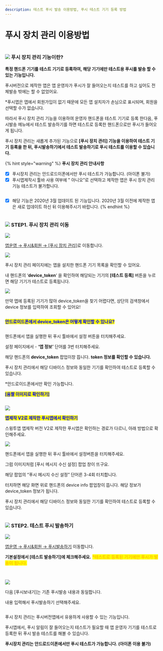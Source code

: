 ```yaml
---
description: 테스트 푸시 발송 이용방법, 푸시 테스트 기기 등록 방법
---
```


# 푸시 장치 관리 이용방법

<figure><img src="../../../.gitbook/assets/구분선 (2).PNG" alt=""><figcaption></figcaption></figure>

### ![](https://wp.swing2app.co.kr/wp-content/uploads/2018/09/%EB%8B%A8%EB%9D%BD1-1.png) 푸시 장치 관리 기능이란?



**특정 핸드폰 기기를 테스트 기기로 등록하여, 해당 기기에만 테스트용 푸시를 발송 할 수 있는 기능입니다.**

푸시버전으로 제작한 앱은 앱 운영자가 푸시가 잘 들어오는지 테스트를 하고 싶어도 전체발송 밖에는 할 수 없었어요.

\*푸시앱은 앱에서 회원가입이 없기 때문에 모든 앱 설치자가 손님으로 표시되며, 회원을 선택할 수가 없습니다.

따라서 푸시 장치 관리 기능을 이용하여 운영자 핸드폰을 테스트 기기로 등록 한다음, 푸시발송 메뉴에서 테스트 발송하기를 하면 테스트로 등록한 핸드폰으로만 푸시가 들어오게 됩니다.

푸시 장치 관리는 새롭게 추가된 기능으로 **\[푸시 장치 관리] 기능을 이용하여 테스트 기기 등록을 한 뒤, 푸시발송하기에서 테스트 발송하기로 푸시 테스트를 이용할 수 있습니다.**

{% hint style="warning" %}
&#x20;  **푸시 장치 관리 안내사항**

* [x] 푸시장치 관리는 안드로드이폰에서만 푸시 테스트가 가능합니다. (아이폰 불가)
* [x] 푸시앱제작시 툴바 사용 여부에 " 아니오”로 선택하고 제작한 앱은 푸시 장치 관리 기능 테스트가 불가합니다.

<img src="../../../.gitbook/assets/툴바미사용.png" alt="" data-size="original">

* [x] 해당 기능은 2020년 3월 업데이트 된 기능입니다. 2020년 3월 이전에 제작한 앱은 새로 업데이트 하신 뒤 이용해주시기 바랍니다.
{% endhint %}

<figure><img src="../../../.gitbook/assets/구분선 (2).PNG" alt=""><figcaption></figcaption></figure>

### ![](https://wp.swing2app.co.kr/wp-content/uploads/2018/09/%EB%8B%A8%EB%9D%BD1-1.png) STEP1. 푸시 장치 관리 이동

![](https://wp.swing2app.co.kr/wp-content/uploads/2020/03/%ED%91%B8%EC%8B%9C%EC%9E%A5%EC%B9%98%EA%B4%80%EB%A6%AC2.png)

[앱운영 → 푸시&회원 → \[푸시 장치 관리\]](http://www.swing2app.co.kr/view/push\_device\_management)로 이동합니다.



![](https://wp.swing2app.co.kr/wp-content/uploads/2020/03/%ED%91%B8%EC%8B%9C%EC%9E%A5%EC%B9%98%EA%B4%80%EB%A6%AC3.png)

푸시 장치 관리 페이지에는 앱을 설치한 핸드폰 기기 목록을 확인할 수 있어요.

내 핸드폰의 ‘**device\_token**‘ 을 확인하여 해당되는 기기의 **\[테스트 등록]** 버튼을 누르면 해당 기기가 테스트로 등록됩니다.



![](https://wp.swing2app.co.kr/wp-content/uploads/2020/03/%ED%91%B8%EC%8B%9C-%EB%94%94%EB%B0%94%EC%9D%B4%EC%8A%A4%ED%86%A0%ED%81%B0.png)

만약 앱에 등록된 기기가 많아 device\_token을 찾기 어렵다면, 상단의 검색창에서 device 정보를 입력하여 조회할 수 있어요!



<div align="left">

<figure><img src="../../../.gitbook/assets/info (1).png" alt=""><figcaption></figcaption></figure>

</div>

<mark style="color:blue;">**안드로이드폰에서 device\_token은 어떻게 확인할 수 있나요?**</mark>

<figure><img src="../../../.gitbook/assets/푸시앱-토큰.png" alt=""><figcaption></figcaption></figure>

핸드폰에서 앱을 실행한 뒤 푸시 툴바에서 설정 버튼을 터치해주세요.

설정 페이지에서 - **‘앱 정보’** 단어를 3번 터치해주세요.

해당 핸드폰의  **device\_token** 팝업이창 뜹니다. **token 정보를 확인할 수 있습니다.**&#x20;

푸시 장치 관리에서 해당 디바이스 정보와 동일한 기기를 확인하여 테스트로 등록할 수 있습니다.

\*안드로이드폰에서만 확인 가능합니다.&#x20;





<mark style="color:blue;">**\[움짤 이미지로 확인하기]**</mark>

<div align="left">

<figure><img src="../../../.gitbook/assets/녹화_2023_01_13_15_36_23_106.gif" alt=""><figcaption></figcaption></figure>

</div>



&#x20;

![](https://wp.swing2app.co.kr/wp-content/uploads/2022/07/info-2.png)

<mark style="color:blue;">**앱제작 V2로 제작한 푸시앱에서 확인하기**</mark>

스윙투앱 앱제작 버전 V2로 제작한 푸시앱은 확인하는 경로가 다르니, 아래 방법으로 확인해주세요.

![](https://wp.swing2app.co.kr/wp-content/uploads/2020/03/%EC%9D%B4%EB%AF%B8%EC%A7%80-3.png)

핸드폰에서 앱을 실행한 뒤 푸시 툴바에서 설정버튼을 터치해주세요.

그럼 이미지처럼 \[푸시 메시지 수신 설정] 팝업 창이 뜨구요.

해당 팝업의 “푸시 메시지 수신 설정” 단어른 3-4회 터치합니다.

터치하면 해당 화면 위로 핸드폰의 device info 팝업창이 뜹니다. 해당 정보가 device\_token 정보가 됩니다.

푸시 장치 관리에서 해당 디바이스 정보와 동일한 기기를 확인하여 테스트로 등록할 수 있습니다.



<figure><img src="../../../.gitbook/assets/구분선 (2).PNG" alt=""><figcaption></figcaption></figure>

### ![](https://wp.swing2app.co.kr/wp-content/uploads/2018/09/%EB%8B%A8%EB%9D%BD1-1.png) STEP2. 테스트 푸시 발송하기

![](https://wp.swing2app.co.kr/wp-content/uploads/2020/03/%ED%91%B8%EC%8B%9C%EC%9E%A5%EC%B9%98%EA%B4%80%EB%A6%AC4.png)

[앱운영 → 푸시&회원 → 푸시발송하기](http://www.swing2app.co.kr/view/push) 이동합니다.

**기본설정에서 \[테스트 발송하기]에 체크해주세요.** <mark style="color:orange;">\*테스트로 등록된 기기에만 푸시가 발송이 됩니다.</mark>

​

![](https://wp.swing2app.co.kr/wp-content/uploads/2020/03/%ED%91%B8%EC%8B%9C%EC%9E%A5%EC%B9%98%EA%B4%80%EB%A6%AC7.png)

다음 \[푸시보내기]는 기존 푸시발송 내용과 동일합니다.&#x20;

내용 입력해서 푸시발송하기 선택해주세요.

<figure><img src="../../../.gitbook/assets/구분선 (2).PNG" alt=""><figcaption></figcaption></figure>

​푸시 장치 관리는 푸시버전앱에서 유용하게 사용할 수 있는 기능입니다.

푸시앱에서, 푸시 알림이 잘 들어오는지 테스트가 필요할 때 앱 운영자 기기를 테스트로 등록한 뒤 푸시 발송 테스트를 해볼 수 있습니다.&#x20;

**푸시장치 관리는 안드로드이폰에서만 푸시 테스트가 가능합니다. (아이폰 이용 불가)**



